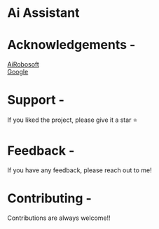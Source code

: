 # Ai Assistant

# Acknowledgements -
[AiRobosoft](https://www.airobosoft.com/wp/) <br/>
[Google](https://www.google.com/)<br/>



# Support -
If you liked the project, please give it a star ⭐

# Feedback -
If you have any feedback, please reach out to me!

# Contributing -
Contributions are always welcome!!


